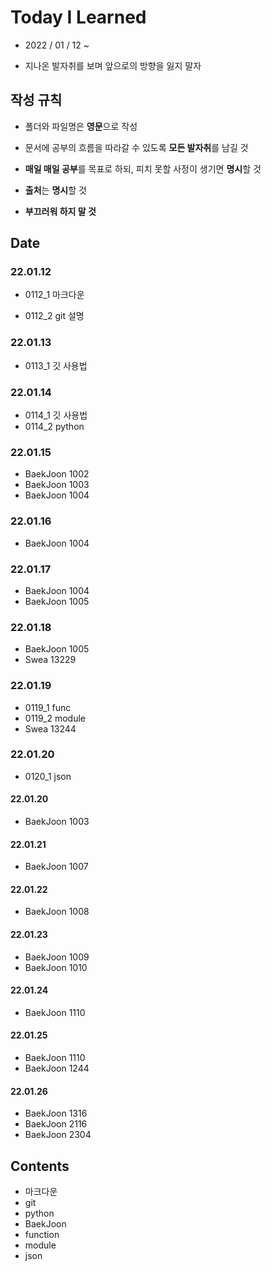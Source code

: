 # Today I Learned

* 2022 / 01 / 12 ~

* 지나온 발자취를 보며 앞으로의 방향을 잃지 말자

  

## 작성 규칙

* 폴더와 파일명은 **영문**으로 작성

* 문서에 공부의 흐름을 따라갈 수 있도록 **모든 발자취**를 남길 것

* **매일 매일 공부**를 목표로 하되, 피치 못할 사정이 생기면 **명시**할 것

* **출처**는 **명시**할 것

* **부끄러워 하지 말 것**

  

## Date

### 22.01.12

* 0112_1 마크다운

* 0112_2 git 설명

### 22.01.13

* 0113_1 깃 사용법

### 22.01.14

* 0114_1 깃 사용법
* 0114_2 python

### 22.01.15

* BaekJoon 1002
* BaekJoon 1003
* BaekJoon 1004

### 22.01.16

* BaekJoon 1004

### 22.01.17

* BaekJoon 1004
* BaekJoon 1005

### 22.01.18

* BaekJoon 1005
* Swea 13229

### 22.01.19

* 0119_1 func
* 0119_2 module
* Swea 13244

### 22.01.20

* 0120_1 json

#### 22.01.20

* BaekJoon 1003

#### 22.01.21

* BaekJoon 1007

#### 22.01.22

* BaekJoon 1008

#### 22.01.23

* BaekJoon 1009
* BaekJoon 1010

#### 22.01.24

* BaekJoon 1110

#### 22.01.25

* BaekJoon 1110
* BaekJoon 1244

#### 22.01.26

* BaekJoon 1316
* BaekJoon 2116
* BaekJoon 2304

## Contents

* 마크다운
* git
* python
* BaekJoon
* function
* module
* json